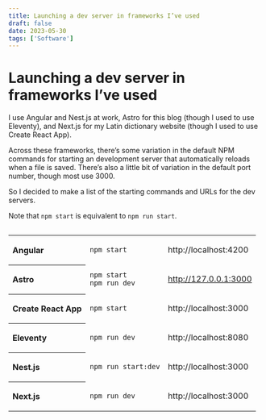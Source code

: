 ```yaml
---
title: Launching a dev server in frameworks I’ve used
draft: false
date: 2023-05-30
tags: ['Software']
---
```


<style>
	#table-wrapper {
		max-width: 100%;
		overflow: auto;
		padding-bottom: 1rem;
	}
	th {
		text-align: left;
		position: sticky;
		left: 0;
		background-image: var(--background-gradient);
		background-size: 100% 100vh;
		background-attachment: fixed;
		z-index: 1;
	}
	pre {
		margin-block: 0;
	}
</style>

# Launching a dev server in frameworks I’ve used

I use Angular and Nest.js at work, Astro for this blog (though I used to use Eleventy), and Next.js for my Latin dictionary website (though I used to use Create React App).

Across these frameworks, there’s some variation in the default NPM commands for starting an development server that automatically reloads when a file is saved.
There’s also a little bit of variation in the default port number, though most use 3000.

So I decided to make a list of the starting commands and URLs for the dev servers.

Note that `npm start` is equivalent to `npm run start`.

<div id="table-wrapper">
<table>

<tr>
<th>Angular</th><td>

```
npm start
```

</td>
<td>

http://localhost:4200

</td>
</tr>

<tr>
<th>Astro</th><td>

```
npm start
npm run dev
```

</td>
<td>

http://127.0.0.1:3000

</td>
</tr>
<tr>
<th>Create React App</th><td>

```
npm start
```

</td>
<td>

http://localhost:3000

</td>
</tr>
<tr>
<th>Eleventy</th><td>

```
npm run dev
```

</td>
<td>

http://localhost:8080

</td>
</tr>
<tr>
<th>Nest.js</th><td>

```
npm run start:dev
```

</td>
<td>

http://localhost:3000

</td>
</tr>
<tr>
<th>Next.js</th><td>

```
npm run dev
```

</td>
<td>

http://localhost:3000

</td>
</tr>
</table>
</div>
